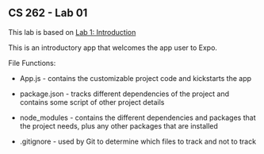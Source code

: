 ## CS 262 - Lab 01

This lab is based on [Lab 1: Introduction](https://cs.calvin.edu/courses/cs/262/kvlinden/01introduction/lab.html)

This is an introductory app that welcomes the app user to Expo.

File Functions:

- App.js - contains the customizable project code and kickstarts the app

- package.json - tracks different dependencies of the project and contains some script of other project details

- node_modules - contains the different dependencies and packages that the project needs, plus any other packages that are installed

- .gitignore - used by Git to determine which files to track and not to track